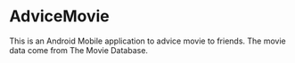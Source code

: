 # AdviceMovie
This is an Android Mobile application to advice movie to friends.
The movie data come from The Movie Database.
